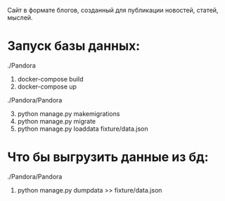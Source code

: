 Сайт в формате блогов, созданный для публикации новостей, статей, мыслей. 

# Запуск базы данных:
./Pandora
1) docker-compose build
2) docker-compose up

./Pandora/Pandora   

3) python manage.py makemigrations
5) python manage.py migrate
7) python manage.py loaddata fixture/data.json
# Что бы выгрузить данные из бд:
./Pandora/Pandora
1) python manage.py dumpdata >> fixture/data.json
